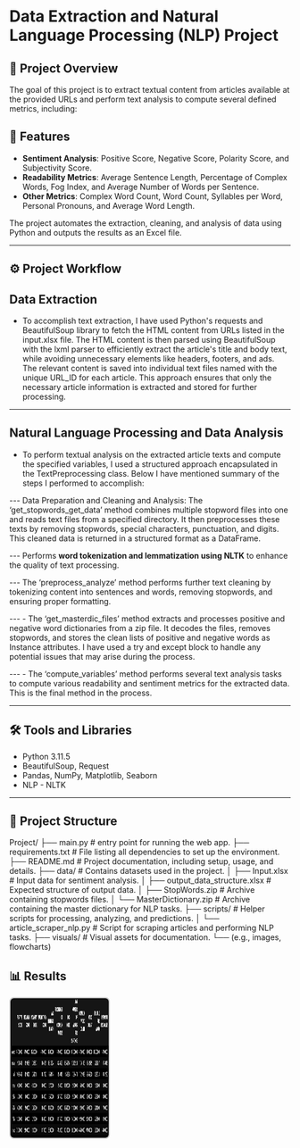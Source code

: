# Data Extraction and Natural Language Processing (NLP) Project

## 📖 Project Overview
The goal of this project is to extract textual content from articles available at the provided URLs and perform text analysis to compute several defined metrics, including:

## 🚀 Features

- **Sentiment Analysis**: Positive Score, Negative Score, Polarity Score, and Subjectivity Score.
- **Readability Metrics**: Average Sentence Length, Percentage of Complex Words, Fog Index, and Average Number of Words per Sentence.
- **Other Metrics**: Complex Word Count, Word Count, Syllables per Word, Personal Pronouns, and Average Word Length.

The project automates the extraction, cleaning, and analysis of data using Python and outputs the results as an Excel file.

---
## ⚙️ Project Workflow

## **Data Extraction**
- To accomplish text extraction, I have used Python's requests and BeautifulSoup library to fetch the HTML content from URLs listed in the input.xlsx file. The HTML content is then parsed using BeautifulSoup with the lxml parser to efficiently extract the article's title and body text, while avoiding unnecessary elements like headers, footers, and ads. The relevant content is saved into individual text files named with the unique URL_ID for each article. This approach ensures that only the necessary article information is extracted and stored for further processing.

---

## **Natural Language Processing and Data Analysis**
- To perform textual analysis on the extracted article texts and compute the specified variables, I used a structured approach encapsulated in the TextPreprocessing class. Below I have mentioned summary of the steps I performed to accomplish:

---	Data Preparation and Cleaning and Analysis:  The ‘get_stopwords_get_data’ method combines multiple stopword files into one and reads text files from a specified directory. It then preprocesses these texts by removing stopwords, special characters, punctuation, and digits. This cleaned data is returned in a structured format as a DataFrame.

--- Performs **word tokenization and lemmatization using NLTK** to enhance the quality of text processing.

---	The ‘preprocess_analyze’ method performs further text cleaning by tokenizing content into sentences and words, removing stopwords, and ensuring proper formatting. 

--- -	The ‘get_masterdic_files’ method extracts and processes positive and negative word dictionaries from a zip file. It decodes the files, removes stopwords, and stores the clean lists of positive and negative words as Instance attributes. I have used a try and except block to handle any potential issues that may arise during the process.

--- -	The ‘compute_variables’ method performs several text analysis tasks to compute various readability and sentiment metrics for the extracted data. This is the final method in the process.     

----

## 🛠️ Tools and Libraries

- Python 3.11.5
- BeautifulSoup, Request
- Pandas, NumPy, Matplotlib, Seaborn
- NLP - NLTK

---

## 📂 **Project Structure**

Project/
├── main.py                    # entry point for running the web app.
├── requirements.txt           # File listing all dependencies to set up the environment.
├── README.md                  # Project documentation, including setup, usage, and details.
├── data/                      # Contains datasets used in the project.
│   ├── Input.xlsx             # Input data for sentiment analysis.
│   ├── output_data_structure.xlsx  # Expected structure of output data.
│   ├── StopWords.zip          # Archive containing stopwords files.
│   └── MasterDictionary.zip   # Archive containing the master dictionary for NLP tasks.
├── scripts/                   # Helper scripts for processing, analyzing, and predictions.
│   └── article_scraper_nlp.py # Script for scraping articles and performing NLP tasks.
├── visuals/                   # Visual assets for documentation.
    └── (e.g., images, flowcharts)


## 📊 Results

<img src="https://github.com/Shuhaib73/Data_Mining_NLP/blob/main/Picture1.png" alt="Generated Image 1" style="max-width: 35%; height: 250px; border: 2px solid #ccc; border-radius: 8px; display: inline-block; margin-right: 10px;">


